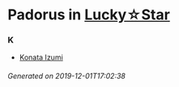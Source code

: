 # Padorus in [Lucky☆Star](https://myanimelist.net/manga/587/Lucky☆Star)

### K
* [Konata Izumi](https://github.com/shadow578/Project-Padoru/blob/master/table-of-contents/characters/KonataIzumi.md)

###### Generated on 2019-12-01T17:02:38
